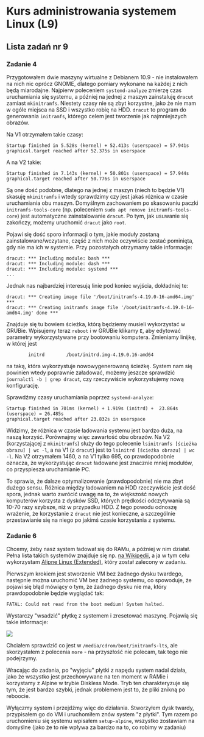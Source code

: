 # Kurs administrowania systemem Linux (L9)

## Lista zadań nr 9

### Zadanie 4

Przygotowałem dwie maszyny wirtualne z Debianem 10.9 - nie instalowałem na nich nic oprócz GNOME, dlatego pomiary wykonane na każdej z nich będą miarodajne. Najpierw poleceniem `systemd-analyze` zmierzę czas uruchamiania się systemu, a później na jednej z maszyn zainstaluję `dracut` zamiast `mkinitramfs`. Niestety czasy nie są zbyt korzystne, jako że nie mam w ogóle miejsca na SSD i wszystko robię na HDD. `dracut` to program do generowania `initramfs`, którego celem jest tworzenie jak najmniejszych obrazów.

Na V1 otrzymałem takie czasy:

```
Startup finished in 5.528s (kernel) + 52.413s (userspace) = 57.941s
graphical.target reached after 52.375s in userspace
```

A na V2 takie:

```
Startup finished in 7.143s (kernel) + 50.801s (userspace) = 57.944s
graphical.target reached after 50.776s in userspace
```

Są one dość podobne, dlatego na jednej z maszyn (niech to będzie V1) skasuję `mkinitramfs` i wtedy sprawdzimy czy jest jakaś różnica w czasie uruchamiania obu maszyn. Domyślnym zachowaniem po skasowaniu paczki `initramfs-tools-core` (np. poleceniem `sudo apt remove initramfs-tools-core`) jest automatyczne zainstalowanie `dracut`. Po tym, jak usuwanie się zakończy, możemy uruchomić `dracut` jako `root`.

Pojawi się dość sporo informacji o tym, jakie moduły zostaną zainstalowane/wczytane, część z nich może oczywiście zostać pominięta, gdy nie ma ich w systemie. Przy pozostałych otrzymamy takie informacje:

```
dracut: *** Including module: bash ***
dracut: *** Including module: dash ***
dracut: *** Including module: systemd ***
...
```

Jednak nas najbardziej interesują linie pod koniec wyjścia, dokładniej te:

```
dracut: *** Creating image file '/boot/initramfs-4.19.0-16-amd64.img' ***
dracut: *** Creating initramfs image file '/boot/initramfs-4.19.0-16-amd64.img' done ***
```

Znajduje się tu bowiem ścieżka, którą będziemy musieli wykorzystać w GRUBie. Wpisujemy teraz `reboot` i w GRUBie klikamy `E`, aby edytować parametry wykorzystywane przy bootowaniu komputera. Zmieniamy linijkę, w której jest

```
        initrd        /boot/initrd.img-4.19.0.16-amd64
```

na taką, która wykorzystuje nowowygenerowaną ścieżkę. System nam się powinien wtedy poprawnie załadować, możemy jeszcze sprawdzić `journalctl -b | grep dracut`, czy rzeczywiście wykorzystujemy nową konfigurację.

Sprawdźmy czasy uruchamiania poprzez `systemd-analyze`:

```
Startup finished in 701ms (kernel) + 1.919s (initrd) +  23.864s (userspace) = 26.485s
graphical.target reached after 23.832s in userspace
```

Widzimy, że różnica w czasie ładowania systemu jest bardzo duża, na naszą korzyść. Porównajmy więc zawartość obu obrazów. Na V2 (korzystającej z `mkinitramfs`) służy do tego polecenie `lsinitramfs [ścieżka obrazu] | wc -l`, a na V1 (z `dracut`) jest to `lsinitrd [ścieżka obrazu] | wc -l`. Na V2 otrzymałem 1460, a na V1 tylko 695, co prawdopodobnie oznacza, że wykorzystując `dracut` ładowane jest znacznie mniej modułów, co przyspiesza uruchamianie PC.

To sprawia, że dalsze optymalizowanie (prawdopodobnie) nie ma zbyt dużego sensu. Różnica między ładowaniem na HDD rzeczywiście jest dość spora, jednak warto zwrócić uwagę na to, że większość nowych komputerów korzysta z dysków SSD, których prędkości odczytywania są 10-70 razy szybsze, niż w przypadku HDD. Z tego powodu odnoszę wrażenie, że korzystanie z `dracut` nie jest konieczne, a szczególnie przestawianie się na niego po jakimś czasie korzystania z systemu.

### Zadanie 6

Chcemy, żeby nasz system ładował się do RAMu, a później w nim działał. Pełna lista takich systemów znajduje się np. [na Wikipedii](https://en.wikipedia.org/wiki/List_of_Linux_distributions_that_run_from_RAM), a ja w tym celu wykorzystam [Alipne Linux (Extended)](https://alpinelinux.org/downloads/), który został zalecony w zadaniu. 

Pierwszym krokiem jest stworzenie VM bez żadnego dysku twardego, następnie można uruchomić VM bez żadnego systemu, co spowoduje, że pojawi się błąd mówiący o tym, że żadnego dysku nie ma, który prawdopodobnie będzie wyglądać tak:

```
FATAL: Could not read from the boot medium! System halted.
```

Wystarczy "wsadzić" płytkę z systemem i zresetować maszynę. Pojawią się takie informacje:

![](https://i.imgur.com/AW3oX3B.png)

Chciałem sprawdzić co jest w `/media/cdrom/boot/initramfs-lts`, ale skorzystałem z polecenia `more` - na przyszłość nie polecam, tak tego nie podejrzymy.

Wracając do zadania, po "wyjęciu" płytki z napędu system nadal działa, jako że wszystko jest przechowywane na ten moment w RAMie i korzystamy z Alpine w trybie Diskless Mode. Tryb ten charakteryzuje się tym, że jest bardzo szybki, jednak problemem jest to, że pliki znikną po reboocie. 

Wyłączmy system i przejdźmy więc do działania. Stworzyłem dysk twardy, przypisałem go do VM i uruchomiłem znów system "z płytki". Tym razem po uruchomieniu się systemu wpisałem `setup-alpine`, wszystko zostawiam na domyślne (jako że to nie wpływa za bardzo na to, co robimy w zadaniu)